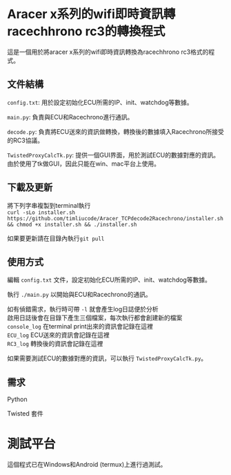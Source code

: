 # Aracer x系列的wifi即時資訊轉racechhrono rc3的轉換程式
這是一個用於將aracer x系列的wifi即時資訊轉換為racechhrono rc3格式的程式。

## 文件結構
`config.txt`: 用於設定初始化ECU所需的IP、init、watchdog等數據。

`main.py`: 負責與ECU和Racechrono進行通訊。

`decode.py`: 負責將ECU送來的資訊做轉換，轉換後的數據填入Racechrono所接受的RC3協議。

`TwistedProxyCalcTk.py`: 提供一個GUI界面，用於測試ECU的數據對應的資訊。由於使用了tk做GUI，因此只能在win、mac平台上使用。  

## 下載及更新

將下列字串複製到terminal執行  
`curl -sLo installer.sh https://github.com/timliucode/Aracer_TCPdecode2Racechrono/installer.sh && chmod +x installer.sh && ./installer.sh`

如果要更新請在目錄內執行`git pull`


## 使用方式
編輯 `config.txt` 文件，設定初始化ECU所需的IP、init、watchdog等數據。

執行 `./main.py` 以開始與ECU和Racechrono的通訊。

如有偵錯需求，執行時可帶 `-l` 就會產生log日誌便於分析  
啟用日誌後會在目錄下產生三個檔案，每次執行都會創建新的檔案  
`console_log` 在terminal print出來的資訊會記錄在這裡  
`ECU_log` ECU送來的資訊會記錄在這裡  
`RC3_log` 轉換後的資訊會記錄在這裡

如果需要測試ECU的數據對應的資訊，可以執行 `TwistedProxyCalcTk.py`。

## 需求
Python

Twisted 套件

# 測試平台

這個程式已在Windows和Android (termux)上進行過測試。